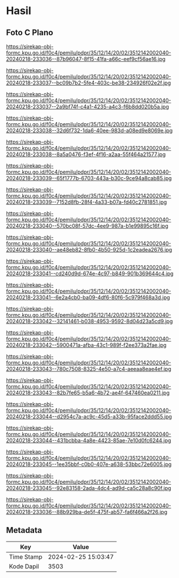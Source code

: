 # Hasil

## Foto C Plano

https://sirekap-obj-formc.kpu.go.id/f0c4/pemilu/pdpr/35/12/14/20/02/3512142002040-20240218-233036--87b96047-8f15-41fa-a66c-eef9cf56ae16.jpg

https://sirekap-obj-formc.kpu.go.id/f0c4/pemilu/pdpr/35/12/14/20/02/3512142002040-20240218-233037--bc09b7b2-5fe4-403c-be38-234926f02e2f.jpg

https://sirekap-obj-formc.kpu.go.id/f0c4/pemilu/pdpr/35/12/14/20/02/3512142002040-20240218-233037--2a9bf74f-c4a1-4235-a4c3-f6b8dd020b5a.jpg

https://sirekap-obj-formc.kpu.go.id/f0c4/pemilu/pdpr/35/12/14/20/02/3512142002040-20240218-233038--32d6f732-1da6-40ee-983d-a08ed9e8069e.jpg

https://sirekap-obj-formc.kpu.go.id/f0c4/pemilu/pdpr/35/12/14/20/02/3512142002040-20240218-233038--8a5a0476-f3ef-4f16-a2aa-55f464a21577.jpg

https://sirekap-obj-formc.kpu.go.id/f0c4/pemilu/pdpr/35/12/14/20/02/3512142002040-20240218-233039--65f1777b-6703-443a-b30c-9ce94a8cab85.jpg

https://sirekap-obj-formc.kpu.go.id/f0c4/pemilu/pdpr/35/12/14/20/02/3512142002040-20240218-233039--7152d8fb-28f4-4a33-b07a-fd40c2781851.jpg

https://sirekap-obj-formc.kpu.go.id/f0c4/pemilu/pdpr/35/12/14/20/02/3512142002040-20240218-233040--570bc08f-57dc-4ee9-987a-b1e99895c16f.jpg

https://sirekap-obj-formc.kpu.go.id/f0c4/pemilu/pdpr/35/12/14/20/02/3512142002040-20240218-233040--ae48eb82-8fb0-4b50-925d-1c2eadea2676.jpg

https://sirekap-obj-formc.kpu.go.id/f0c4/pemilu/pdpr/35/12/14/20/02/3512142002040-20240218-233041--cd240d9d-674e-4c97-b849-901b369644c4.jpg

https://sirekap-obj-formc.kpu.go.id/f0c4/pemilu/pdpr/35/12/14/20/02/3512142002040-20240218-233041--6e2a4cb0-ba09-4df6-80f6-5c979f468a3d.jpg

https://sirekap-obj-formc.kpu.go.id/f0c4/pemilu/pdpr/35/12/14/20/02/3512142002040-20240218-233042--32141461-b038-4953-9592-8d04d23a5cd9.jpg

https://sirekap-obj-formc.kpu.go.id/f0c4/pemilu/pdpr/35/12/14/20/02/3512142002040-20240218-233042--5900471a-afba-43c1-989f-f2ee373a2fae.jpg

https://sirekap-obj-formc.kpu.go.id/f0c4/pemilu/pdpr/35/12/14/20/02/3512142002040-20240218-233043--780c7508-8325-4e50-a7c4-aeeaa8eae4ef.jpg

https://sirekap-obj-formc.kpu.go.id/f0c4/pemilu/pdpr/35/12/14/20/02/3512142002040-20240218-233043--82b7fe65-b5a6-4b72-ae4f-647460ea0211.jpg

https://sirekap-obj-formc.kpu.go.id/f0c4/pemilu/pdpr/35/12/14/20/02/3512142002040-20240218-233044--d2954c7a-ac9c-45d5-a33b-95face2ddd55.jpg

https://sirekap-obj-formc.kpu.go.id/f0c4/pemilu/pdpr/35/12/14/20/02/3512142002040-20240218-233044--431bcbba-4a8e-4423-85ae-7e10d0fc6244.jpg

https://sirekap-obj-formc.kpu.go.id/f0c4/pemilu/pdpr/35/12/14/20/02/3512142002040-20240218-233045--1ee35bbf-c0b0-407e-a638-53bbc72e6005.jpg

https://sirekap-obj-formc.kpu.go.id/f0c4/pemilu/pdpr/35/12/14/20/02/3512142002040-20240218-233045--92e83158-2ada-4dc4-ad9d-ca5c28a8c90f.jpg

https://sirekap-obj-formc.kpu.go.id/f0c4/pemilu/pdpr/35/12/14/20/02/3512142002040-20240218-233036--88b929ba-de5f-475f-ab57-fa6f466a2f26.jpg


## Metadata

| Key        | Value               |
| ---------- | ------------------- |
| Time Stamp | 2024-02-25 15:03:47 |
| Kode Dapil | 3503                |



